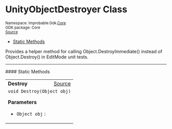 
# UnityObjectDestroyer Class
<sup>
Namespace: Improbable.Gdk.<a href="{{urlRoot}}/api/core-index">Core</a><br/>
GDK package: Core<br/>
<a href="https://www.github.com/spatialos/gdk-for-unity/blob/06858069/workers/unity/Packages/io.improbable.gdk.core/Utility/UnityObjectDestroyer.cs/#L8">Source</a>
<style>
a code {
                    padding: 0em 0.25em!important;
}
code {
                    background-color: #ffffff!important;
}
</style>
</sup>
<nav id="pageToc" class="page-toc"><ul><li><a href="#static-methods">Static Methods</a>
</ul></nav>

</p>



<p>Provides a helper method for calling Object.DestroyImmediate() instead of Object.Destroy() in EditMode unit tests. </p>











</p>
<hr style="width:100%; border-top-color:#d8d8d8" />
#### Static Methods


</p>




<table width="100%">
    <tr>
        <td style="border-right:none"><b>Destroy</b></td>
        <td style="border-left:none; text-align:right"><a href="https://www.github.com/spatialos/gdk-for-unity/blob/06858069/workers/unity/Packages/io.improbable.gdk.core/Utility/UnityObjectDestroyer.cs/#L10">Source</a></td>
    </tr>
    <tr>
        <td colspan="2">
<code>void Destroy(Object obj)</code></p>



</p>

<b>Parameters</b>

<ul>
<li><code>Object obj</code> : </li>
</ul>





</td>
    </tr>
</table>







